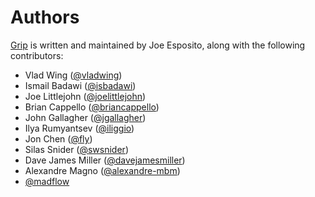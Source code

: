 Authors
=======

[Grip][home] is written and maintained by Joe Esposito,
along with the following contributors:

- Vlad Wing ([@vladwing](https://github.com/vladwing))
- Ismail Badawi ([@isbadawi](https://github.com/isbadawi))
- Joe Littlejohn ([@joelittlejohn](https://github.com/joelittlejohn))
- Brian Cappello ([@briancappello](https://github.com/briancappello))
- John Gallagher ([@jgallagher](https://github.com/jgallagher))
- Ilya Rumyantsev ([@iliggio](https://github.com/iliggio))
- Jon Chen ([@fly](https://github.com/fly))
- Silas Snider ([@swsnider](https://github.com/swsnider))
- Dave James Miller ([@davejamesmiller](https://github.com/davejamesmiller))
- Alexandre Magno ([@alexandre-mbm](https://github.com/alexandre-mbm))
- [@madflow](https://github.com/madflow)


[home]: README.md
